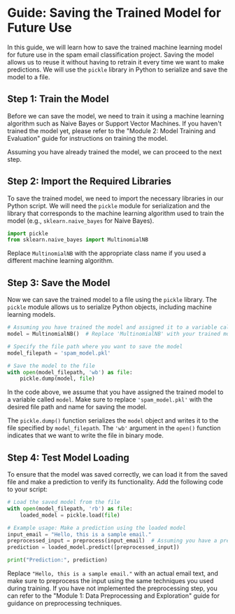 # Guide: Saving the Trained Model for Future Use

In this guide, we will learn how to save the trained machine learning model for future use in the spam email classification project. Saving the model allows us to reuse it without having to retrain it every time we want to make predictions. We will use the `pickle` library in Python to serialize and save the model to a file.

## Step 1: Train the Model
Before we can save the model, we need to train it using a machine learning algorithm such as Naive Bayes or Support Vector Machines. If you haven't trained the model yet, please refer to the "Module 2: Model Training and Evaluation" guide for instructions on training the model.

Assuming you have already trained the model, we can proceed to the next step.

## Step 2: Import the Required Libraries
To save the trained model, we need to import the necessary libraries in our Python script. We will need the `pickle` module for serialization and the library that corresponds to the machine learning algorithm used to train the model (e.g., `sklearn.naive_bayes` for Naive Bayes).

```python
import pickle
from sklearn.naive_bayes import MultinomialNB
```

Replace `MultinomialNB` with the appropriate class name if you used a different machine learning algorithm.

## Step 3: Save the Model
Now we can save the trained model to a file using the `pickle` library. The `pickle` module allows us to serialize Python objects, including machine learning models.

```python
# Assuming you have trained the model and assigned it to a variable called 'model'
model = MultinomialNB()  # Replace 'MultinomialNB' with your trained model object

# Specify the file path where you want to save the model
model_filepath = 'spam_model.pkl'

# Save the model to the file
with open(model_filepath, 'wb') as file:
    pickle.dump(model, file)
```

In the code above, we assume that you have assigned the trained model to a variable called `model`. Make sure to replace `'spam_model.pkl'` with the desired file path and name for saving the model.

The `pickle.dump()` function serializes the `model` object and writes it to the file specified by `model_filepath`. The `'wb'` argument in the `open()` function indicates that we want to write the file in binary mode.

## Step 4: Test Model Loading
To ensure that the model was saved correctly, we can load it from the saved file and make a prediction to verify its functionality. Add the following code to your script:

```python
# Load the saved model from the file
with open(model_filepath, 'rb') as file:
    loaded_model = pickle.load(file)

# Example usage: Make a prediction using the loaded model
input_email = "Hello, this is a sample email."
preprocessed_input = preprocess(input_email)  # Assuming you have a preprocess function
prediction = loaded_model.predict([preprocessed_input])

print("Prediction:", prediction)
```

Replace `"Hello, this is a sample email."` with an actual email text, and make sure to preprocess the input using the same techniques you used during training. If you have not implemented the preprocessing step, you can refer to the "Module 1: Data Preprocessing and Exploration" guide for guidance on preprocessing techniques.

